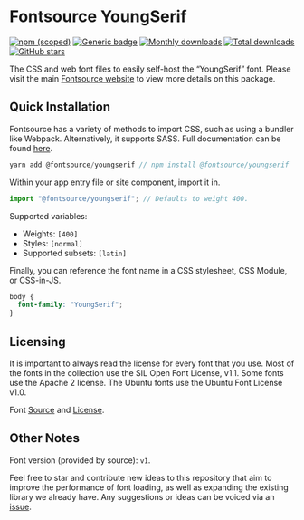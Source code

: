 # Fontsource YoungSerif

[![npm (scoped)](https://img.shields.io/npm/v/@fontsource/youngserif?color=brightgreen)](https://www.npmjs.com/package/@fontsource/youngserif) [![Generic badge](https://img.shields.io/badge/fontsource-passing-brightgreen)](https://github.com/fontsource/fontsource) [![Monthly downloads](https://badgen.net/npm/dm/@fontsource/youngserif)](https://github.com/fontsource/fontsource) [![Total downloads](https://badgen.net/npm/dt/@fontsource/youngserif)](https://github.com/fontsource/fontsource) [![GitHub stars](https://img.shields.io/github/stars/fontsource/fontsource.svg?style=social&label=Star)](https://github.com/fontsource/fontsource/stargazers)

The CSS and web font files to easily self-host the “YoungSerif” font. Please visit the main [Fontsource website](https://fontsource.org/fonts/youngserif) to view more details on this package.

## Quick Installation

Fontsource has a variety of methods to import CSS, such as using a bundler like Webpack. Alternatively, it supports SASS. Full documentation can be found [here](https://fontsource.org/docs/introduction).

```javascript
yarn add @fontsource/youngserif // npm install @fontsource/youngserif
```

Within your app entry file or site component, import it in.

```javascript
import "@fontsource/youngserif"; // Defaults to weight 400.
```

Supported variables:

- Weights: `[400]`
- Styles: `[normal]`
- Supported subsets: `[latin]`

Finally, you can reference the font name in a CSS stylesheet, CSS Module, or CSS-in-JS.

```css
body {
  font-family: "YoungSerif";
}
```



## Licensing

It is important to always read the license for every font that you use.
Most of the fonts in the collection use the SIL Open Font License, v1.1. Some fonts use the Apache 2 license. The Ubuntu fonts use the Ubuntu Font License v1.0.

Font [Source](https://github.com/noirblancrouge/YoungSerif) and [License](https://github.com/noirblancrouge/YoungSerif/blob/master/LICENSE.txt).

## Other Notes

Font version (provided by source): `v1`.

Feel free to star and contribute new ideas to this repository that aim to improve the performance of font loading, as well as expanding the existing library we already have. Any suggestions or ideas can be voiced via an [issue](https://github.com/fontsource/fontsource/issues).
